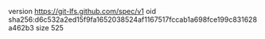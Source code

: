 version https://git-lfs.github.com/spec/v1
oid sha256:d6c532a2ed15f9fa1652038524af1167517fccab1a698fce199c831628a462b3
size 525

